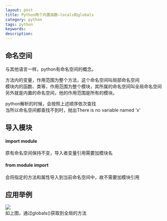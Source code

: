 ```yaml
---
layout: post
title: Python两个内置函数—locals和globals
category: python
tags: python
keywords: 
description: 
---
```


## 命名空间 ##

与其他语言一样，python有命名空间的概念。


方法内的变量，作用范围为整个方法，这个命名空间叫局部命名空间  
模块内的函数、类等，作用范围为整个模块，其所属的命名空间叫全局命名空间  
另外就是内置的命名空间，他的作用范围是所有的模块。

python解析的时候，会按照上述顺序依次查找  
当所以命名空间都查找不到时，抛出There is no variable named 'x' 

## 导入模块 ##

#### import module ####

原有命名空间保持不变，导入者变量引用需要加模块名

#### from module import ####

会将指定的方法和属性导入到当前命名空间中，故不需要加模块引用

## 应用举例 ##

![](http://i.imgur.com/uYL6NF8.png)  
如上图，通过globals()获取到全局的方法